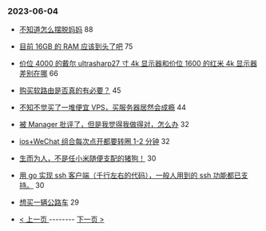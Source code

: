 ### 2023-06-04 
- [不知道怎么摆脱妈妈](https://www.v2ex.com/t/945555) 88
- [目前 16GB 的 RAM 应该到头了吧](https://www.v2ex.com/t/945575) 75
- [价位 4000 的戴尔 ultrasharp27 寸 4k 显示器和价位 1600 的红米 4k 显示器差别在哪](https://www.v2ex.com/t/945602) 66
- [购买软路由是否真的有必要？](https://www.v2ex.com/t/945653) 45
- [不知不觉买了一堆便宜 VPS，买服务器居然会成瘾](https://www.v2ex.com/t/945609) 44
- [被 Manager 批评了，但是我觉得我做得对，怎么办](https://www.v2ex.com/t/945593) 32
- [ios+WeChat 组合每次点开都要转圈 1-2 分钟](https://www.v2ex.com/t/945599) 32
- [生而为人，不是任小米随便支配的猪狗！](https://www.v2ex.com/t/945694) 30
- [用 go 实现 ssh 客户端（千行左右的代码），一般人用到的 ssh 功能都已支持。](https://www.v2ex.com/t/945576) 30
- [想买一辆公路车](https://www.v2ex.com/t/945630) 29 

- [ < 上一页 ](https://github.com/able8/v2ex-hot-record/blob/master/2023-06-03.md) -------- [ 下一页 > ](https://github.com/able8/v2ex-hot-record/blob/master/2023-06-05.md)